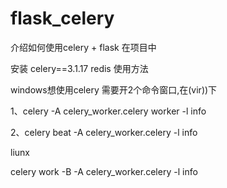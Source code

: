 # flask_celery

介绍如何使用celery + flask 在项目中

安装 celery==3.1.17 redis
使用方法

windows想使用celery 需要开2个命令窗口,在(vir))下

1、celery -A celery_worker.celery  worker -l info


2、celery beat -A celery_worker.celery -l info

liunx

celery work -B -A celery_worker.celery -l info